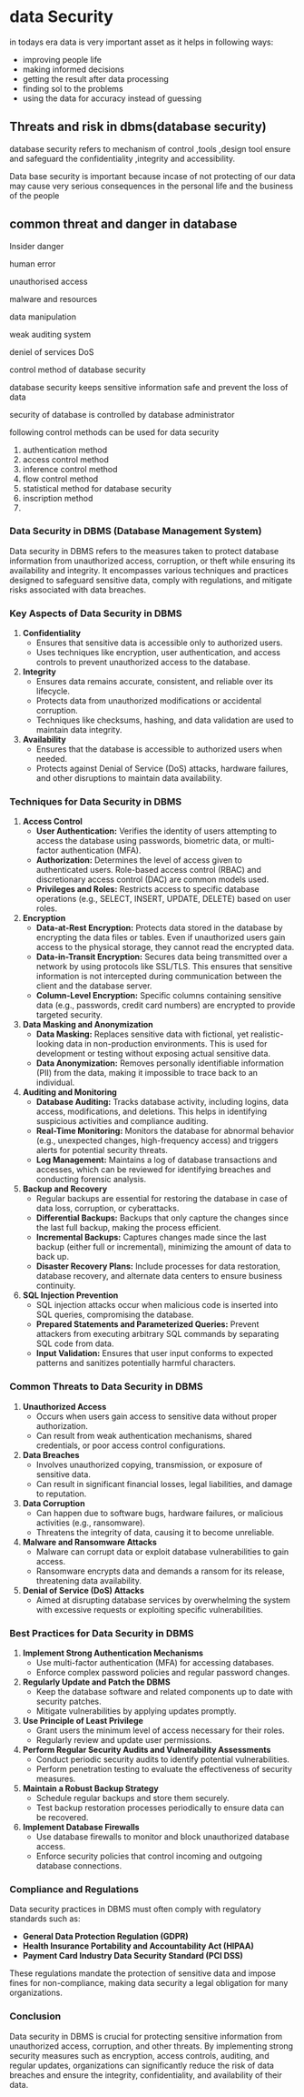 # data Security

in todays era data is very important asset as it helps in following ways:

- improving people life
- making informed decisions
- getting the result after data processing
- finding sol to the problems
- using the data for accuracy instead of guessing

## Threats and risk in dbms(database security)

database security refers to mechanism of control ,tools ,design tool ensure and safeguard the confidentiality ,integrity and accessibility.

Data base security is important because incase of not protecting of our data may cause very serious consequences in the personal life and the business of the people 

## common threat and danger in database

Insider danger 

human error

unauthorised access

malware and resources

data manipulation

weak auditing system

deniel of services DoS

control method of database security

database security keeps sensitive information safe and prevent the loss of data 

security of database is controlled by database administrator

following control methods can be used for data security

1. authentication method
2. access control method
3. inference control method
4. flow control method
5. statistical method for database security
6. inscription method
7. 

### Data Security in DBMS (Database Management System)

Data security in DBMS refers to the measures taken to protect database information from unauthorized access, corruption, or theft while ensuring its availability and integrity. It encompasses various techniques and practices designed to safeguard sensitive data, comply with regulations, and mitigate risks associated with data breaches.

### Key Aspects of Data Security in DBMS

1. **Confidentiality**
    - Ensures that sensitive data is accessible only to authorized users.
    - Uses techniques like encryption, user authentication, and access controls to prevent unauthorized access to the database.
2. **Integrity**
    - Ensures data remains accurate, consistent, and reliable over its lifecycle.
    - Protects data from unauthorized modifications or accidental corruption.
    - Techniques like checksums, hashing, and data validation are used to maintain data integrity.
3. **Availability**
    - Ensures that the database is accessible to authorized users when needed.
    - Protects against Denial of Service (DoS) attacks, hardware failures, and other disruptions to maintain data availability.

### Techniques for Data Security in DBMS

1. **Access Control**
    - **User Authentication:** Verifies the identity of users attempting to access the database using passwords, biometric data, or multi-factor authentication (MFA).
    - **Authorization:** Determines the level of access given to authenticated users. Role-based access control (RBAC) and discretionary access control (DAC) are common models used.
    - **Privileges and Roles:** Restricts access to specific database operations (e.g., SELECT, INSERT, UPDATE, DELETE) based on user roles.
2. **Encryption**
    - **Data-at-Rest Encryption:** Protects data stored in the database by encrypting the data files or tables. Even if unauthorized users gain access to the physical storage, they cannot read the encrypted data.
    - **Data-in-Transit Encryption:** Secures data being transmitted over a network by using protocols like SSL/TLS. This ensures that sensitive information is not intercepted during communication between the client and the database server.
    - **Column-Level Encryption:** Specific columns containing sensitive data (e.g., passwords, credit card numbers) are encrypted to provide targeted security.
3. **Data Masking and Anonymization**
    - **Data Masking:** Replaces sensitive data with fictional, yet realistic-looking data in non-production environments. This is used for development or testing without exposing actual sensitive data.
    - **Data Anonymization:** Removes personally identifiable information (PII) from the data, making it impossible to trace back to an individual.
4. **Auditing and Monitoring**
    - **Database Auditing:** Tracks database activity, including logins, data access, modifications, and deletions. This helps in identifying suspicious activities and compliance auditing.
    - **Real-Time Monitoring:** Monitors the database for abnormal behavior (e.g., unexpected changes, high-frequency access) and triggers alerts for potential security threats.
    - **Log Management:** Maintains a log of database transactions and accesses, which can be reviewed for identifying breaches and conducting forensic analysis.
5. **Backup and Recovery**
    - Regular backups are essential for restoring the database in case of data loss, corruption, or cyberattacks.
    - **Differential Backups:** Backups that only capture the changes since the last full backup, making the process efficient.
    - **Incremental Backups:** Captures changes made since the last backup (either full or incremental), minimizing the amount of data to back up.
    - **Disaster Recovery Plans:** Include processes for data restoration, database recovery, and alternate data centers to ensure business continuity.
6. **SQL Injection Prevention**
    - SQL injection attacks occur when malicious code is inserted into SQL queries, compromising the database.
    - **Prepared Statements and Parameterized Queries:** Prevent attackers from executing arbitrary SQL commands by separating SQL code from data.
    - **Input Validation:** Ensures that user input conforms to expected patterns and sanitizes potentially harmful characters.

### Common Threats to Data Security in DBMS

1. **Unauthorized Access**
    - Occurs when users gain access to sensitive data without proper authorization.
    - Can result from weak authentication mechanisms, shared credentials, or poor access control configurations.
2. **Data Breaches**
    - Involves unauthorized copying, transmission, or exposure of sensitive data.
    - Can result in significant financial losses, legal liabilities, and damage to reputation.
3. **Data Corruption**
    - Can happen due to software bugs, hardware failures, or malicious activities (e.g., ransomware).
    - Threatens the integrity of data, causing it to become unreliable.
4. **Malware and Ransomware Attacks**
    - Malware can corrupt data or exploit database vulnerabilities to gain access.
    - Ransomware encrypts data and demands a ransom for its release, threatening data availability.
5. **Denial of Service (DoS) Attacks**
    - Aimed at disrupting database services by overwhelming the system with excessive requests or exploiting specific vulnerabilities.

### Best Practices for Data Security in DBMS

1. **Implement Strong Authentication Mechanisms**
    - Use multi-factor authentication (MFA) for accessing databases.
    - Enforce complex password policies and regular password changes.
2. **Regularly Update and Patch the DBMS**
    - Keep the database software and related components up to date with security patches.
    - Mitigate vulnerabilities by applying updates promptly.
3. **Use Principle of Least Privilege**
    - Grant users the minimum level of access necessary for their roles.
    - Regularly review and update user permissions.
4. **Perform Regular Security Audits and Vulnerability Assessments**
    - Conduct periodic security audits to identify potential vulnerabilities.
    - Perform penetration testing to evaluate the effectiveness of security measures.
5. **Maintain a Robust Backup Strategy**
    - Schedule regular backups and store them securely.
    - Test backup restoration processes periodically to ensure data can be recovered.
6. **Implement Database Firewalls**
    - Use database firewalls to monitor and block unauthorized database access.
    - Enforce security policies that control incoming and outgoing database connections.

### Compliance and Regulations

Data security practices in DBMS must often comply with regulatory standards such as:

- **General Data Protection Regulation (GDPR)**
- **Health Insurance Portability and Accountability Act (HIPAA)**
- **Payment Card Industry Data Security Standard (PCI DSS)**

These regulations mandate the protection of sensitive data and impose fines for non-compliance, making data security a legal obligation for many organizations.

### Conclusion

Data security in DBMS is crucial for protecting sensitive information from unauthorized access, corruption, and other threats. By implementing strong security measures such as encryption, access controls, auditing, and regular updates, organizations can significantly reduce the risk of data breaches and ensure the integrity, confidentiality, and availability of their data.